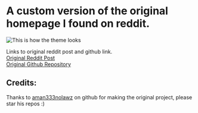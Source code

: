 # A custom version of the original homepage I found on reddit.

<img src="https://i.imgur.com/0i7OyQJ.png" alt="This is how the theme looks"></img>


<p>
Links to original reddit post and github link.<br>
<a href="https://www.reddit.com/r/startpages/comments/xxnnis/dracula_is_cool/">Original Reddit Post</a>
<br>
<a href="https://github.com/aman333nolawz/startpage-v2">Original Github Repository</a>
</p>


## Credits:
<p>
  Thanks to <a href="https://github.com/aman333nolawz/">aman333nolawz</a> on github for making the original project, please star his repos :)
</p>
